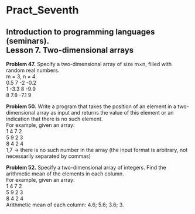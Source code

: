 # Pract_Seventh
## Introduction to programming languages (seminars). </br>Lesson 7. Two-dimensional arrays

**Problem 47.** Specify a two-dimensional array of size m×n, filled with random real numbers.
</br>m = 3, n = 4.
</br>0.5 7 -2 -0.2
</br>1 -3.3 8 -9.9
</br>8 7.8 -7.1 9

**Problem 50.** Write a program that takes the position of an element in a two-dimensional array as input and returns the value of this element or an indication that there is no such element.
</br>For example, given an array:
</br>1 4 7 2
</br>5 9 2 3
</br>8 4 2 4
</br>1,7 -> there is no such number in the array (the input format is arbitrary, not necessarily separated by commas)

**Problem 52.** Specify a two-dimensional array of integers. Find the arithmetic mean of the elements in each column.
</br>For example, given an array:
</br>1 4 7 2
</br>5 9 2 3
</br>8 4 2 4
</br>Arithmetic mean of each column: 4.6; 5.6; 3.6; 3.
